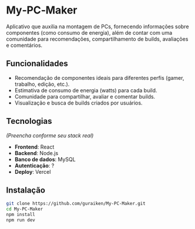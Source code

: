 # My‑PC‑Maker

Aplicativo que auxilia na montagem de PCs, fornecendo informações sobre componentes (como consumo de energia), além de contar com uma comunidade para recomendações, compartilhamento de builds, avaliações e comentários.

## Funcionalidades

- Recomendação de componentes ideais para diferentes perfis (gamer, trabalho, edição, etc.).
- Estimativa de consumo de energia (watts) para cada build.
- Comunidade para compartilhar, avaliar e comentar builds.
- Visualização e busca de builds criados por usuários.

## Tecnologias

*(Preencha conforme seu stack real)*

- **Frontend**: React
- **Backend**: Node.js
- **Banco de dados**: MySQL
- **Autenticação**: ?
- **Deploy**: Vercel

## Instalação

```bash
git clone https://github.com/guraiken/My-PC-Maker.git
cd My‑PC‑Maker
npm install
npm run dev